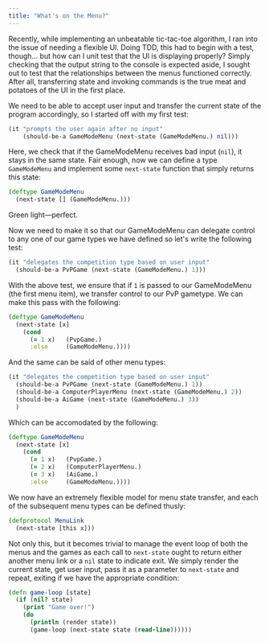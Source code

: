 ```yaml
---
title: "What's on the Menu?"
---
```


Recently, while implementing an unbeatable tic-tac-toe algorithm, I ran into the issue of needing a flexible UI. Doing TDD, this had to begin with a test, though... but how can I unit test that the UI is displaying properly? Simply checking that the output string to the console is expected aside, I sought out to test that the relationships between the menus functioned correctly. After all, transferring state and invoking commands is the true meat and potatoes of the UI in the first place.

We need to be able to accept user input and transfer the current state of the program accordingly, so I started off with my first test:

```clojure
(it "prompts the user again after no input"
    (should-be-a GameModeMenu (next-state (GameModeMenu.) nil)))
```

Here, we check that if the GameModeMenu receives bad input (`nil`), it stays in the same state. Fair enough, now we can define a type `GameModeMenu` and implement some `next-state` function that simply returns this state:

```clojure
(deftype GameModeMenu
  (next-state [] (GameModeMenu.)))
```

Green light—perfect.

Now we need to make it so that our GameModeMenu can delegate control to any one of our game types we have defined so let's write the following test:

```clojure
(it "delegates the competition type based on user input"
  (should-be-a PvPGame (next-state (GameModeMenu.) 1)))
```

With the above test, we ensure that if `1` is passed to our GameModeMenu (the first menu item), we transfer control to our PvP gametype. We can make this pass with the following:

```clojure
(deftype GameModeMenu
  (next-state [x]
    (cond
      (= 1 x)   (PvpGame.)
      :else     (GameModeMenu.))))
```

And the same can be said of other menu types:

```clojure
(it "delegates the competition type based on user input"
  (should-be-a PvPGame (next-state (GameModeMenu.) 1))
  (should-be-a ComputerPlayerMenu (next-state (GameModeMenu.) 2))
  (should-be-a AiGame (next-state (GameModeMenu.) 3))
  )
```

Which can be accomodated by the following:

```clojure
(deftype GameModeMenu
  (next-state [x]
    (cond
      (= 1 x)   (PvpGame.)
      (= 2 x)   (ComputerPlayerMenu.)
      (= 3 x)   (AiGame.)
      :else     (GameModeMenu.))))
```

We now have an extremely flexible model for menu state transfer, and each of the subsequent menu types can be defined thusly:

```clojure
(defprotocol MenuLink
  (next-state [this x]))
```

Not only this, but it becomes trivial to manage the event loop of both the menus and the games as each call to `next-state` ought to return either another menu link or a `nil` state to indicate exit. We simply render the current state, get user input, pass it as a parameter to `next-state` and repeat, exiting if we have the appropriate condition:

```clojure
(defn game-loop [state]
  (if (nil? state)
    (print "Game over!")
    (do
      (println (render state))
      (game-loop (next-state state (read-line))))))
```